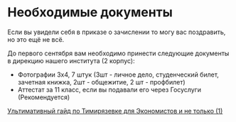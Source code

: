 # Необходимые документы

Если вы увидели себя в приказе о зачислении то могу вас поздравить, но это ещё не всё.

До первого сентября вам необходимо принести следующие документы в дирекцию нашего института (2 корпус):

- Фотографии 3x4, 7 штук (3шт - личное дело, студенческий билет, зачетная книжка, 2шт - общежитие, 2 шт - профбилет)
- Аттестат за 11 класс, если вы подавали его через Госуслуги (Рекомендуется)

[Ультимативный гайд по Тимирязевке для Экономистов и не только (1)](../%D0%A3%D0%BB%D1%8C%D1%82%D0%B8%D0%BC%D0%B0%D1%82%D0%B8%D0%B2%D0%BD%D1%8B%D0%B8%CC%86%20%D0%B3%D0%B0%D0%B8%CC%86%D0%B4%20%D0%BF%D0%BE%20%D0%A2%D0%B8%D0%BC%D0%B8%D1%80%D1%8F%D0%B7%D0%B5%D0%B2%D0%BA%D0%B5%20%D0%B4%D0%BB%D1%8F%20%D0%AD%D0%BA%D0%BE%D0%BD%D0%BE%D0%BC%D0%B8%D1%81%D1%82%D0%BE%2020c8b98bbd5c80a5876ecd4355978b71.md)